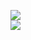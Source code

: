 [![](https://img.shields.io/badge/Made%20With-Github%20Spray-lightgrey.svg?style=for-the-badge&logo=github)](https://github.com/Annihil/github-spray#3397)  
[![](https://i.imgur.com/2DrTn0Z.gif)](https://github.com/Annihil/github-spray)